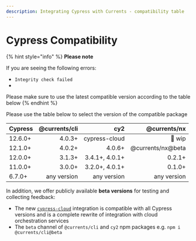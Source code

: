 ```yaml
---
description: Integrating Cypress with Currents - compatibility table
---
```


# Cypress Compatibility

{% hint style="info" %}
**Please note**&#x20;

If you are seeing the following errors:

* `Integrity check failed`&#x20;
*

Please make sure to use the latest compatible version according to the table below
{% endhint %}

Please use the table below to select the version of the compatible package

| Cypress | @currents/cli |            cy2 |      @currents/nx |
| ------- | ------------: | -------------: | ----------------: |
| 12.6.0+ |        4.0.3+ | cypress-cloud  |            🚧 wip |
| 12.1.0+ |        4.0.2+ |         4.0.6+ | @currents/nx@beta |
| 12.0.0+ |        3.1.3+ | 3.4.1+, 4.0.1+ |            0.2.1+ |
| 11.0.0+ |        3.0.0+ | 3.2.0+, 4.0.1+ |            0.1.0+ |
| 6.7.0+  |   any version |    any version |       any version |

In addition, we offer publicly available **beta versions** for testing and collecting feedback:

* The new [`cypress-cloud`](https://currents.notion.site/Cypress-12-and-Currents-Sorry-Cypress-3f9f29285f9242c78b0ba63cf9225c6c) integration is compatible with all Cypress versions and is a complete rewrite of integration with cloud orchestration services
* The `beta` channel of `@currents/cli` and `cy2` npm packages e.g.  `npm i @currents/cli@beta`
